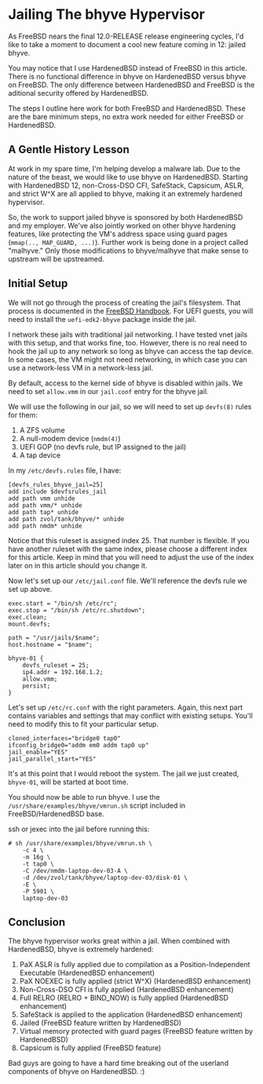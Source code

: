 Jailing The bhyve Hypervisor
============================

As FreeBSD nears the final 12.0-RELEASE release engineering cycles,
I'd like to take a moment to document a cool new feature coming in 12:
jailed bhyve.

You may notice that I use HardenedBSD instead of FreeBSD in this
article. There is no functional difference in bhyve on HardenedBSD
versus bhyve on FreeBSD. The only difference between HardenedBSD and
FreeBSD is the aditional security offered by HardenedBSD.

The steps I outline here work for both FreeBSD and HardenedBSD. These
are the bare minimum steps, no extra work needed for either FreeBSD or
HardenedBSD.

A Gentle History Lesson
--------------

At work in my spare time, I'm helping develop a malware lab. Due to
the nature of the beast, we would like to use bhyve on HardenedBSD.
Starting with HardenedBSD 12, non-Cross-DSO CFI, SafeStack, Capsicum,
ASLR, and strict W^X are all applied to bhyve, making it an extremely
hardened hypervisor.

So, the work to support jailed bhyve is sponsored by both HardenedBSD
and my employer. We've also jointly worked on other bhyve hardening
features, like protecting the VM's address space using guard pages
(`mmap(.., MAP_GUARD, ...)`). Further work is being done in a project
called "malhyve." Only those modifications to bhyve/malhyve that make
sense to upstream will be upstreamed.

Initial Setup
-------------

We will not go through the process of creating the jail's filesystem.
That process is documented in the [FreeBSD
Handbook](https://www.freebsd.org/handbook). For UEFI guests, you will
need to install the `uefi-edk2-bhyve` package inside the jail.

I network these jails with traditional jail networking. I have tested
vnet jails with this setup, and that works fine, too. However, there
is no real need to hook the jail up to any network so long as bhyve
can access the tap device. In some cases, the VM might not need
networking, in which case you can use a network-less VM in a
network-less jail.

By default, access to the kernel side of bhyve is disabled within
jails. We need to set `allow.vmm` in our `jail.conf` entry for the
bhyve jail.

We will use the following in our jail, so we will need to set up
`devfs(8)` rules for them:

1. A ZFS volume
1. A null-modem device (`nmdm(4)`)
1. UEFI GOP (no devfs rule, but IP assigned to the jail)
1. A tap device

In my `/etc/devfs.rules` file, I have:

```
[devfs_rules_bhyve_jail=25]
add include $devfsrules_jail
add path vmm unhide
add path vmm/* unhide
add path tap* unhide
add path zvol/tank/bhyve/* unhide
add path nmdm* unhide
```

Notice that this ruleset is assigned index 25. That number is
flexible. If you have another ruleset with the same index, please
choose a different index for this article. Keep in mind that you will
need to adjust the use of the index later on in this article should
you change it.

Now let's set up our `/etc/jail.conf` file. We'll reference the devfs
rule we set up above.

```
exec.start = "/bin/sh /etc/rc";
exec.stop = "/bin/sh /etc/rc.shutdown";
exec.clean;
mount.devfs;

path = "/usr/jails/$name";
host.hostname = "$name";

bhyve-01 {
    devfs_ruleset = 25;
    ip4.addr = 192.168.1.2;
    allow.vmm;
    persist;
}
```

Let's set up `/etc/rc.conf` with the right parameters. Again, this
next part contains variables and settings that may conflict with
existing setups. You'll need to modify this to fit your particular
setup.

```
cloned_interfaces="bridge0 tap0"
ifconfig_bridge0="addm em0 addm tap0 up"
jail_enable="YES"
jail_parallel_start="YES"
```

It's at this point that I would reboot the system. The jail we just
created, `bhyve-01`, will be started at boot time.

You should now be able to run bhyve. I use the
`/usr/share/examples/bhyve/vmrun.sh` script included in
FreeBSD/HardenedBSD base.

ssh or jexec into the jail before running this:

```
# sh /usr/share/examples/bhyve/vmrun.sh \
    -c 4 \
    -m 16g \
    -t tap0 \
    -C /dev/nmdm-laptop-dev-03-A \
    -d /dev/zvol/tank/bhyve/laptop-dev-03/disk-01 \
    -E \
    -P 5901 \
    laptop-dev-03
```

Conclusion
----------

The bhyve hypervisor works great within a jail. When combined with
HardenedBSD, bhyve is extremely hardened:

1. PaX ASLR is fully applied due to compilation as a
   Position-Independent Executable (HardenedBSD enhancement)
1. PaX NOEXEC is fully applied (strict W^X) (HardenedBSD enhancement)
1. Non-Cross-DSO CFI is fully applied (HardenedBSD enhancement)
1. Full RELRO (RELRO + BIND_NOW) is fully applied (HardenedBSD
   enhancement)
1. SafeStack is applied to the application (HardenedBSD enhancement)
1. Jailed (FreeBSD feature written by HardenedBSD)
1. Virtual memory protected with guard pages (FreeBSD feature written
   by HardenedBSD)
1. Capsicum is fully applied (FreeBSD feature)

Bad guys are going to have a hard time breaking out of the userland
components of bhyve on HardenedBSD. :)
